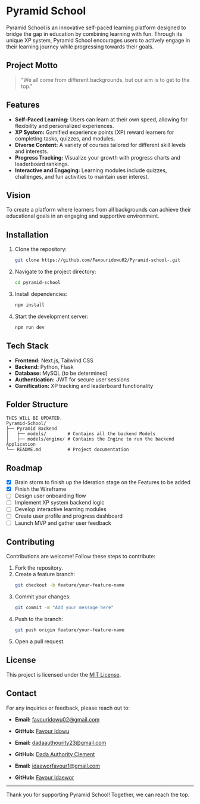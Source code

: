 # Pyramid School

Pyramid School is an innovative self-paced learning platform designed to bridge the gap in education by combining learning with fun. Through its unique XP system, Pyramid School encourages users to actively engage in their learning journey while progressing towards their goals.

## Project Motto

> "We all come from different backgrounds, but our aim is to get to the top."

## Features

- **Self-Paced Learning:** Users can learn at their own speed, allowing for flexibility and personalized experiences.
- **XP System:** Gamified experience points (XP) reward learners for completing tasks, quizzes, and modules.
- **Diverse Content:** A variety of courses tailored for different skill levels and interests.
- **Progress Tracking:** Visualize your growth with progress charts and leaderboard rankings.
- **Interactive and Engaging:** Learning modules include quizzes, challenges, and fun activities to maintain user interest.

## Vision

To create a platform where learners from all backgrounds can achieve their educational goals in an engaging and supportive environment.

## Installation

1. Clone the repository:
   ```bash
   git clone https://github.com/Favouridowu02/Pyramid-school-.git
   ```
2. Navigate to the project directory:
   ```bash
   cd pyramid-school
   ```
3. Install dependencies:
   ```bash
   npm install
   ```
4. Start the development server:
   ```bash
   npm run dev
   ```

## Tech Stack

- **Frontend:** Next.js, Tailwind CSS
- **Backend:** Python, Flask
- **Database:**  MySQL (to be determined)
- **Authentication:** JWT for secure user sessions
- **Gamification:** XP tracking and leaderboard functionality

## Folder Structure

```
THIS WILL BE UPDATED.
Pyramid-School/
├── Pyramid Backend
│   ├── models/        # Contains all the backend Models
│   ├── models/engine/ # Contains the Engine to run the backend Application
└── README.md          # Project documentation
```

## Roadmap

- [x] Brain storm to finish up the Ideration stage on the Features to be added
- [x] Finish the Wireframe
- [ ] Design user onboarding flow
- [ ] Implement XP system backend logic
- [ ] Develop interactive learning modules
- [ ] Create user profile and progress dashboard
- [ ] Launch MVP and gather user feedback

## Contributing

Contributions are welcome! Follow these steps to contribute:

1. Fork the repository.
2. Create a feature branch:
   ```bash
   git checkout -b feature/your-feature-name
   ```
3. Commit your changes:
   ```bash
   git commit -m "Add your message here"
   ```
4. Push to the branch:
   ```bash
   git push origin feature/your-feature-name
   ```
5. Open a pull request.

## License

This project is licensed under the [MIT License](LICENSE).

## Contact

For any inquiries or feedback, please reach out to:

- **Email:** [favouridowu02@gmail.com](mailto:favouridowu02@gmail.com)
- **GitHub:** [Favour Idowu](https://github.com/Favouridowu02)

- **Email:** [dadaauthourity23@gmail.com](mailto:dadaauthourity23@gmail.com)
- **GitHub:** [Dada Authority Clement](https://github.com/Dadaauth)

- **Email:** [idaeworfavour1@gmail.com](idaeworfavour1@gmail.com)
- **GitHub:** [Favour Idaewor](https://github.com/Favour04)


---

Thank you for supporting Pyramid School! Together, we can reach the top.
